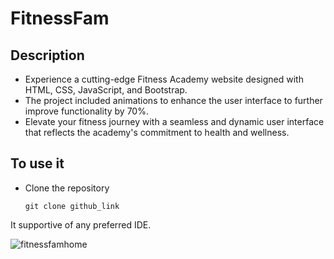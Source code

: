 # FitnessFam
<h2>Description</h2>
<ul>
  <li>Experience a cutting-edge Fitness Academy website designed with HTML, CSS, JavaScript, and Bootstrap.  </li>
  <li>The project included animations to enhance the user interface to further improve functionality by 70%.</li>
  <li>Elevate your fitness journey with a seamless and dynamic user interface that reflects the academy's commitment to health and wellness.</li>
</ul>
<h2>To use it</h2>
<ul>
  <li>Clone the repository</li>

  ```
git clone github_link
```
</ul>
<p>It supportive of any preferred IDE.</p>
<img src="fitnessfam.png" alt="fitnessfamhome">

